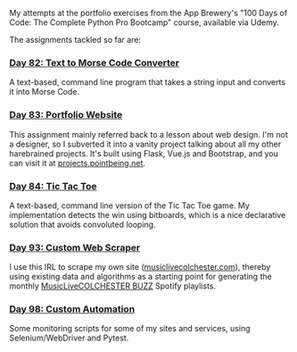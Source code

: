 My attempts at the portfolio exercises from the App Brewery's "100 Days of Code: The Complete Python Pro Bootcamp" course, available via Udemy.

The assignments tackled so far are:

### [Day 82: Text to Morse Code Converter](082-MorseEncoder)
A text-based, command line program that takes a string input and converts it into Morse Code.

### [Day 83: Portfolio Website](083-PortfolioWebsite)
This assignment mainly referred back to a lesson about web design. I'm not a designer, so I subverted it into a vanity project talking about all my other harebrained projects. It's built using Flask, Vue.js and Bootstrap, and you can visit it at [projects.pointbeing.net](https://projects.pointbeing.net/).

### [Day 84: Tic Tac Toe](083-TicTacToe)
A text-based, command line version of the Tic Tac Toe game. My implementation detects the win using bitboards, which is a nice declarative solution that avoids convoluted looping.

### [Day 93: Custom Web Scraper](093-WebScraper)
I use this IRL to scrape my own site ([musiclivecolchester.com](https://musiclivecolchester.com/)), thereby using existing data and algorithms as a starting point for generating the monthly [MusicLiveCOLCHESTER BUZZ](https://musiclivecolchester.com/artists/playlists) Spotify playlists.

### [Day 98: Custom Automation](093-CustomeAutomation)
Some monitoring scripts for some of my sites and services, using Selenium/WebDriver and Pytest.
